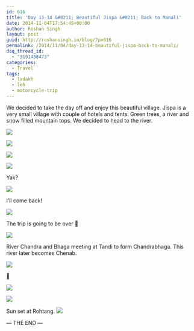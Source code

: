 ```yaml
---
id: 616
title: 'Day 13-14 &#8211; Beautiful Jispa &#8211; Back to Manali'
date: 2014-11-04T17:54:45+00:00
author: Roshan Singh
layout: post
guid: http://roshansingh.in/blog/?p=616
permalink: /2014/11/04/day-13-14-beautiful-jispa-back-to-manali/
dsq_thread_id:
  - "3191458473"
categories:
  - Travel
tags:
  - ladakh
  - leh
  - motorcycle-trip
---
```

We decided to take the day off and enjoy this beautiful village. Jispa is a very small village with couple of hotels and tents. Green trees, a river and snow filled mountain tops. We decided to head to the river.

![](https://lh3.googleusercontent.com/-p5qpYQTsb3o/VCucWaZzC2I/AAAAAAAAHT0/gm4lkY9grcA/w967-h725-no/DSC01637.JPG)

![](https://lh4.googleusercontent.com/-lPDH2VWra5g/VCuzuGJ7mAI/AAAAAAAAH6g/Vzy1kHPPSwg/w1212-h682-no/DSC01045.JPG)

![](https://lh3.googleusercontent.com/-4kP36fusysg/VCu0EriYEYI/AAAAAAAAH-c/O1a_86yeDQM/w1212-h682-no/DSC01073.JPG)

![](https://lh4.googleusercontent.com/-nDHSKi0dE5E/VDQgaEtr5gI/AAAAAAAABEw/DiNEG_dP8Sk/w1213-h686-no/IMAG3183.jpg)

Yak?

![](https://lh4.googleusercontent.com/-7ZujrmLNrB4/VDQg1dvIB0I/AAAAAAAABEw/bKF7fRfAW-w/w1213-h686-no/IMAG3191.jpg)

I&#8217;ll come back!

![](https://lh3.googleusercontent.com/-VuifaIOY200/VDQjjP4wZUI/AAAAAAAABS4/15BfR-de9u0/w1213-h686-no/IMAG3156.jpg)

The trip is going to be over 🙁

![](https://lh4.googleusercontent.com/-2cgzZZNacOo/VDQht5a28pI/AAAAAAAABEw/vHdeQpkrxC8/w1213-h686-no/IMAG3201.jpg)

River Chandra and Bhaga meeting at Tandi to form Chandrabhaga. This river later becomes Chenab.

![](https://lh3.googleusercontent.com/-HmmpE-upUXM/VDQiJhy-G7I/AAAAAAAABEw/A6axTaorsJI/w1212-h687-no/IMAG3209.jpg)

🙂

![](https://lh6.googleusercontent.com/-DJKmiEWHSg4/VCuc55uUaTI/AAAAAAAAHWM/ucl5Pw5lghk/w967-h725-no/DSC01662.JPG)

![](https://lh4.googleusercontent.com/-F1XWG-YV5Gg/VDQbUzWOkOI/AAAAAAAABEw/5qsTR2hLX0o/w1213-h686-no/IMAG3270.jpg)

Sun set at Rohtang. ![](https://lh3.googleusercontent.com/-B5Rf7CMetlI/VCudk_ZRF7I/AAAAAAAAILc/35WhDA-ZO0M/w967-h725-no/DSC01685.JPG)

&#8212; THE END &#8212;